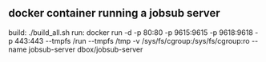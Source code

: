 # 
## docker container running a jobsub server
build: ./build_all.sh
run: docker run -d -p 80:80 -p 9615:9615 -p 9618:9618 -p 443:443  --tmpfs /run  --tmpfs /tmp -v /sys/fs/cgroup:/sys/fs/cgroup:ro --name jobsub-server  dbox/jobsub-server





